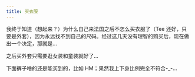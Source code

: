 ```yaml
---
title: 买衣服
---
```


我终于知道（想起来？）为什么自己来法国之后不怎么买衣服了（Tee 还好，只要是外套），因为永远找不到自己的尺码。经过这几天没有理智的购买后，现在做出一个决定，那就是...

之后买外套只需要逛女装和童装就好了...

下面裤子啥的还是能买到的，比如 HM；果然我上下身比例完全不符合-_-...